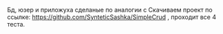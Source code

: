 Бд, юзер и приложуха сделаные по аналогии с Скачиваем проект по ссылке: https://github.com/SynteticSashka/SimpleCrud , проходит все 4 теста.
